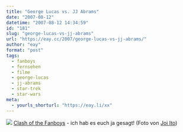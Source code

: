 ```yaml
---
title: "George Lucas vs. JJ Abrams"
date: "2007-08-12"
datetime: "2007-08-12 14:34:59"
id: "181"
slug: "george-lucas-vs-jj-abrams"
url: "https://eay.cc/2007/george-lucas-vs-jj-abrams/"
author: "eay"
format: "post"
tags:
  - fanboys
  - fernsehen
  - filme
  - george-lucas
  - jj-abrams
  - star-trek
  - star-wars
meta:
  - yourls_shorturl: "https://eay.li/xx"
---
```


![](/uploads/2007/lucasabrams.jpg) [Clash of the Fanboys](//eay.cc/2007/clash-of-the-fanboys/) - ich hab es euch ja gesagt! (Foto von [Joi Ito](http://www.flickr.com/photos/joi/1088700233/))
